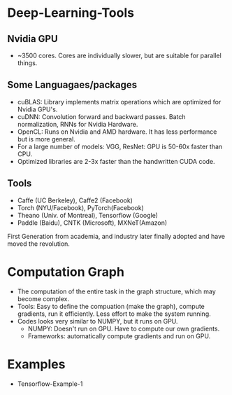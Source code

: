 # Deep-Learning-Tools

## Nvidia GPU
- ~3500 cores. Cores are individually slower, but are suitable for parallel things.

## Some Languagaes/packages
- cuBLAS: Library implements matrix operations which are optimized for Nvidia GPU's. 
- cuDNN: Convolution forward and backward passes. Batch normalization, RNNs for Nvidia Hardware.
- OpenCL: Runs on Nvidia and AMD hardware. It has less performance but is more general.
- For a large number of models: VGG, ResNet: GPU is 50-60x faster than CPU.
- Optimized libraries are 2-3x faster than the handwritten CUDA code.

## Tools
- Caffe (UC Berkeley), Caffe2 (Facebook)
- Torch (NYU/Facebook), PyTorch(Facebook)
- Theano (Univ. of Montreal), Tensorflow (Google)
- Paddle (Baidu), CNTK (Microsoft), MXNeT(Amazon)

First Generation from academia, and industry later finally adopted and have moved the revolution.

# Computation Graph
- The computation of the entire task in the graph structure, which may become complex.
- Tools: Easy to define the compuation (make the graph), compute gradients, run it efficiently. Less effort to make the system running.
- Codes looks very similar to NUMPY, but it runs on GPU. 
  - NUMPY: Doesn't run on GPU. Have to compute our own gradients.
  - Frameworks: automatically compute gradients and run on GPU.
  

# Examples
- Tensorflow-Example-1
